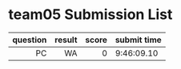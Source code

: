 # team05 Submission List
question | result | score | submit time
----:|----:|-----:|-----
PC | WA | 0 |  9:46:09.10 
